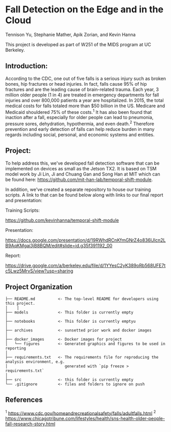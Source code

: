 # Fall Detection on the Edge and in the Cloud

Tennison Yu, Stephanie Mather, Apik Zorian, and Kevin Hanna

This project is developed as part of W251 of the MIDS program at UC Berkeley. 

## Introduction: 

According to the CDC, one out of five falls is a serious injury such as broken bones, hip fractures or head injuries. In fact, falls cause 95% of hip fractures and are the leading cause of brain-related trauma. Each year, 3 million older people (1 in 4) are treated in emergency departments for fall injuries and over 800,000 patients a year are hospitalized. In 2015, the total medical costs for falls totaled more than $50 billion in the US. Medicare and Medicaid shouldered 75% of these costs.<sup>1</sup> It has also been found that inaction after a fall, especially for older people can lead to 
pneumonia, pressure sores, dehydration, hypothermia, and even death.<sup>2</sup> Therefore prevention and early detection of falls can help reduce burden in many regards including social, personal, and economic systems and entities. 

## Project:

To help address this, we've developed fall detection software that can be implemented on devices as small as the Jetson TX2. It is based on TSM model work by Ji Lin, Ji and Chuang Gan and Song Han at MIT which can be found here: https://github.com/mit-han-lab/temporal-shift-module.

In addition, we've created a separate repository to house our training scripts. A link to that can be found below along with links to our final report and presentation:

Training Scripts: 

https://github.com/kevinhanna/temporal-shift-module

Presentation:

https://docs.google.com/presentation/d/19RWhdRCnKfmGNrZ4o836lJlcn2LB9AqKMgai3jB8BQM/edit#slide=id.g35f391192_00

Report: 

https://drive.google.com/a/berkeley.edu/file/d/1YYesC2yK389oRb568UFE7tc5Lwz5MrvS/view?usp=sharing



## Project Organization


    ├── README.md          <- The top-level README for developers using this project.
    │    │
    ├── models             <- This folder is currently empty
    │
    ├── notebooks          <- This folder is currently emptyu
    │
    ├── archives           <- sunsetted prior work and docker images 
    │
    ├── docker_images      <- Docker images for project
    │   └── figures        <- Generated graphics and figures to be used in reporting
    │
    ├── requirements.txt   <- The requirements file for reproducing the analysis environment, e.g.
    │                         generated with `pip freeze > requirements.txt`
    │
    ├── src                <- this folder is currently empty
    └── .gitignore         <- files and folders to ignore on push


## References
<sup>1</sup> https://www.cdc.gov/homeandrecreationalsafety/falls/adultfalls.html
<sup>2</sup> https://www.chicagotribune.com/lifestyles/health/sns-health-older-people-fall-research-story.html


